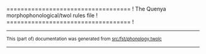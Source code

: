 =================================== !
The Quenya morphophonological/twol rules file !
=================================== !

* * *

<small>This (part of) documentation was generated from [src/fst/phonology.twolc](https://github.com/giellalt/lang-qya/blob/main/src/fst/phonology.twolc)</small>

---

